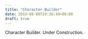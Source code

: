 ```yaml
---
title: "Character Builder"
date: 2019-08-08T20:36:49+08:00
draft: true
---
```


Character Builder. Under Construction.
